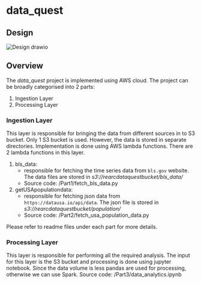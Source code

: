 # data_quest 
## Design

![Design drawio](https://github.com/user-attachments/assets/13851132-7a39-464a-b5f2-a96eec772dc7)

## Overview
The *data_quest* project is implemented using AWS cloud. The project can be broadly categorised into 2 parts:
1. Ingestion Layer
2. Processing Layer

### Ingestion Layer
This layer is responsible for bringing the data from different sources in to S3 bucket. Only 1 S3 bucket is used. However, the data is stored in separate directories. Implementation is done using AWS lambda functions. There are 2 lambda functions in this layer.
1. bls_data:
   - responsible for fetching the time series data from `bls.gov` website. The data files are stored in *s3://rearcdataquestbucket/bls_data/*
   - Source code: /Part1/fetch_bls_data.py
3. getUSApopulationdata:
   - responsible for fetching json data from `https://datausa.io/api/data`. The json file is stored in *s3://rearcdataquestbucket/population/*
   - Source code: /Part2/fetch_usa_population_data.py

Please refer to readme files under each part for more details.

### Processing Layer
This layer is responsible for performing all the required analysis. The input for this layer is the S3 bucket and processing is done using jupyter notebook. Since the data volume is less pandas are used for processing, otherwise we can use Spark.
Source code: /Part3/data_analytics.ipynb

